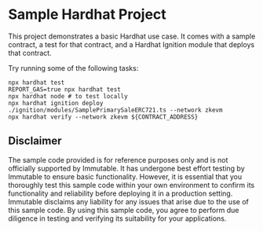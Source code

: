 # Sample Hardhat Project

This project demonstrates a basic Hardhat use case. It comes with a sample contract, a test for that contract, and a Hardhat Ignition module that deploys that contract.

Try running some of the following tasks:

```shell
npx hardhat test
REPORT_GAS=true npx hardhat test
npx hardhat node # to test locally
npx hardhat ignition deploy ./ignition/modules/SamplePrimarySaleERC721.ts --network zkevm
npx hardhat verify --network zkevm ${CONTRACT_ADDRESS}
```

## Disclaimer

The sample code provided is for reference purposes only and is not officially supported by Immutable. It has undergone best effort testing by Immutable to ensure basic functionality. However, it is essential that you thoroughly test this sample code within your own environment to confirm its functionality and reliability before deploying it in a production setting. Immutable disclaims any liability for any issues that arise due to the use of this sample code. By using this sample code, you agree to perform due diligence in testing and verifying its suitability for your applications.
